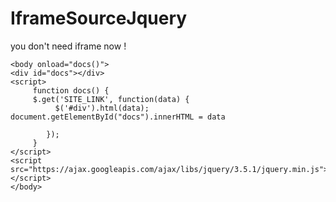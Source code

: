 # IframeSourceJquery
you don't need iframe now !

```
<body onload="docs()">
<div id="docs"></div>
<script>
     function docs() {
     $.get('SITE_LINK', function(data) {
          $('#div').html(data);
document.getElementById("docs").innerHTML = data

        });
     }
</script>
<script src="https://ajax.googleapis.com/ajax/libs/jquery/3.5.1/jquery.min.js"></script>
</body>

```
